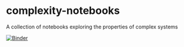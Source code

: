 # complexity-notebooks
A collection of notebooks exploring the properties of complex systems

[![Binder](https://mybinder.org/badge_logo.svg)](https://mybinder.org/v2/gh/ben-parry/complexity-notebooks/HEAD?urlpath=https%3A%2F%2Fgithub.com%2Fben-parry%2Fcomplexity-notebooks%2Fblob%2F84e936c07ed08bca75cf1b5ce1b7486b58482395%2Flogistic_map.ipynb)
